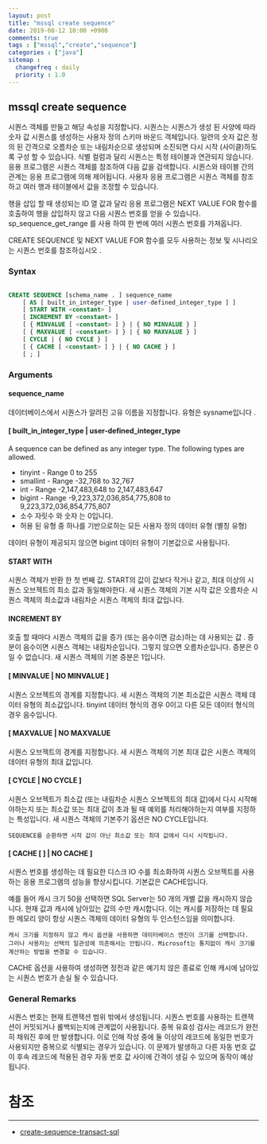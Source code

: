 ```yaml
---
layout: post
title: "mssql create sequence"
date: 2019-08-12 10:00 +0900
comments: true
tags : ["mssql","create","sequence"]
categories : ["java"]
sitemap :
  changefreq : daily
  priority : 1.0
---
```

 
## mssql create sequence

시퀀스 객체를 만들고 해당 속성을 지정합니다. 시퀀스는 시퀀스가 생성 된 사양에 따라 숫자 값 시퀀스를 생성하는 사용자 정의 스키마 바운드 객체입니다. 
일련의 숫자 값은 정의 된 간격으로 오름차순 또는 내림차순으로 생성되며 소진되면 다시 시작 (사이클)하도록 구성 할 수 있습니다. 
식별 컬럼과 달리 시퀀스는 특정 테이블과 연관되지 않습니다. 
응용 프로그램은 시퀀스 객체를 참조하여 다음 값을 검색합니다. 시퀀스와 테이블 간의 관계는 응용 프로그램에 의해 제어됩니다. 
사용자 응용 프로그램은 시퀀스 객체를 참조하고 여러 행과 테이블에서 값을 조정할 수 있습니다.

행을 삽입 할 때 생성되는 ID 열 값과 달리 응용 프로그램은 NEXT VALUE FOR 함수를 호출하여 행을 삽입하지 않고 다음 시퀀스 번호를 얻을 수 있습니다. 
sp_sequence_get_range 를 사용 하여 한 번에 여러 시퀀스 번호를 가져옵니다.

CREATE SEQUENCE 및 NEXT VALUE FOR 함수를 모두 사용하는 정보 및 시나리오는 시퀀스 번호를 참조하십시오 .

### Syntax

```sql

CREATE SEQUENCE [schema_name . ] sequence_name  
    [ AS [ built_in_integer_type | user-defined_integer_type ] ]  
    [ START WITH <constant> ]  
    [ INCREMENT BY <constant> ]  
    [ { MINVALUE [ <constant> ] } | { NO MINVALUE } ]  
    [ { MAXVALUE [ <constant> ] } | { NO MAXVALUE } ]  
    [ CYCLE | { NO CYCLE } ]  
    [ { CACHE [ <constant> ] } | { NO CACHE } ]  
    [ ; ]  

```

### Arguments
#### sequence_name
데이터베이스에서 시퀀스가 알려진 고유 이름을 지정합니다. 유형은 sysname입니다 .

#### [ built_in_integer_type | user-defined_integer_type
A sequence can be defined as any integer type. The following types are allowed.

* tinyint - Range 0 to 255
* smallint - Range -32,768 to 32,767
* int - Range -2,147,483,648 to 2,147,483,647
* bigint - Range -9,223,372,036,854,775,808 to 9,223,372,036,854,775,807
* 소수 자릿수 와 숫자 는 0입니다.
* 허용 된 유형 중 하나를 기반으로하는 모든 사용자 정의 데이터 유형 (별칭 유형)

데이터 유형이 제공되지 않으면 bigint 데이터 유형이 기본값으로 사용됩니다.

#### START WITH <constant>
시퀀스 객체가 반환 한 첫 번째 값. START의 값이 값보다 작거나 같고, 최대 이상의 시퀀스 오브젝트의 최소 값과 동일해야한다. 
새 시퀀스 객체의 기본 시작 값은 오름차순 시퀀스 객체의 최소값과 내림차순 시퀀스 객체의 최대 값입니다.


#### INCREMENT BY <constant>
호출 할 때마다 시퀀스 객체의 값을 증가 (또는 음수이면 감소)하는 데 사용되는 값 . 증분이 음수이면 시퀀스 객체는 내림차순입니다. 
그렇지 않으면 오름차순입니다. 증분은 0 일 수 없습니다. 새 시퀀스 객체의 기본 증분은 1입니다.

#### [ MINVALUE <constant> | NO MINVALUE ]
시퀀스 오브젝트의 경계를 지정합니다. 새 시퀀스 객체의 기본 최소값은 시퀀스 객체 데이터 유형의 최소값입니다. 
tinyint 데이터 형식의 경우 0이고 다른 모든 데이터 형식의 경우 음수입니다.

#### [ MAXVALUE <constant> | NO MAXVALUE
시퀀스 오브젝트의 경계를 지정합니다. 새 시퀀스 객체의 기본 최대 값은 시퀀스 객체의 데이터 유형의 최대 값입니다.

#### [ CYCLE | NO CYCLE ]
시퀀스 오브젝트가 최소값 (또는 내림차순 시퀀스 오브젝트의 최대 값)에서 다시 시작해야하는지 또는 최소값 또는 최대 값이 초과 될 때 예외를 처리해야하는지 여부를 지정하는 특성입니다. 
새 시퀀스 객체의 기본주기 옵션은 NO CYCLE입니다.

```
SEQUENCE를 순환하면 시작 값이 아닌 최소값 또는 최대 값에서 다시 시작됩니다.

```

#### [ CACHE [<constant> ] | NO CACHE ]
시퀀스 번호를 생성하는 데 필요한 디스크 IO 수를 최소화하여 시퀀스 오브젝트를 사용하는 응용 프로그램의 성능을 향상시킵니다. 기본값은 CACHE입니다.

예를 들어 캐시 크기 50을 선택하면 SQL Server는 50 개의 개별 값을 캐시하지 않습니다. 
현재 값과 캐시에 남아있는 값의 수만 캐시합니다. 이는 캐시를 저장하는 데 필요한 메모리 양이 항상 시퀀스 객체의 데이터 유형의 두 인스턴스임을 의미합니다.

```
캐시 크기를 지정하지 않고 캐시 옵션을 사용하면 데이터베이스 엔진이 크기를 선택합니다. 
그러나 사용자는 선택의 일관성에 의존해서는 안됩니다. Microsoft는 통지없이 캐시 크기를 계산하는 방법을 변경할 수 있습니다.

```
CACHE 옵션을 사용하여 생성하면 정전과 같은 예기치 않은 종료로 인해 캐시에 남아있는 시퀀스 번호가 손실 될 수 있습니다.

### General Remarks

시퀀스 번호는 현재 트랜잭션 범위 밖에서 생성됩니다. 
시퀀스 번호를 사용하는 트랜잭션이 커밋되거나 롤백되는지에 관계없이 사용됩니다. 
중복 유효성 검사는 레코드가 완전히 채워진 후에 만 발생합니다. 
이로 인해 작성 중에 둘 이상의 레코드에 동일한 번호가 사용되지만 중복으로 식별되는 경우가 있습니다. 
이 문제가 발생하고 다른 자동 번호 값이 후속 레코드에 적용된 경우 자동 번호 값 사이에 간격이 생길 수 있으며 동작이 예상됩니다.


# 참조
-----
* [create-sequence-transact-sql](https://docs.microsoft.com/en-us/sql/t-sql/statements/create-sequence-transact-sql)

